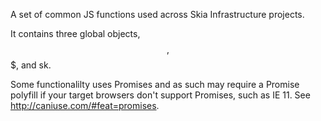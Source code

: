 A set of common JS functions used across Skia Infrastructure projects.

It contains three global objects, $$, $$$, and sk.

Some functionalilty uses Promises and as such may require a Promise polyfill
if your target browsers don't support Promises, such as IE 11. See
http://caniuse.com/#feat=promises.
